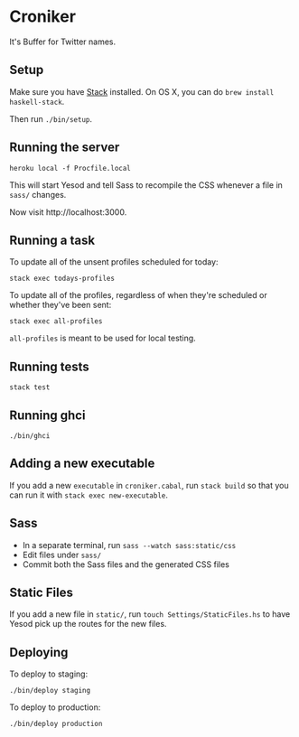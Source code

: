 # Croniker

It's Buffer for Twitter names.

## Setup

Make sure you have [Stack] installed. On OS X, you can do `brew install
haskell-stack`.

Then run `./bin/setup`.

[Stack]: http://docs.haskellstack.org/en/stable/README.html

## Running the server

    heroku local -f Procfile.local

This will start Yesod and tell Sass to recompile the CSS whenever a file in
`sass/` changes.

Now visit http://localhost:3000.

## Running a task

To update all of the unsent profiles scheduled for today:

    stack exec todays-profiles

To update all of the profiles, regardless of when they're scheduled or whether
they've been sent:

    stack exec all-profiles

`all-profiles` is meant to be used for local testing.

## Running tests

    stack test

## Running ghci

    ./bin/ghci

## Adding a new executable

If you add a new `executable` in `croniker.cabal`, run `stack build` so that you
can run it with `stack exec new-executable`.

## Sass

* In a separate terminal, run `sass --watch sass:static/css`
* Edit files under `sass/`
* Commit both the Sass files and the generated CSS files

## Static Files

If you add a new file in `static/`, run `touch Settings/StaticFiles.hs` to have
Yesod pick up the routes for the new files.

## Deploying

To deploy to staging:

    ./bin/deploy staging

To deploy to production:

    ./bin/deploy production
